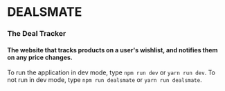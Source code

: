 # DEALSMATE

### The Deal Tracker

#### The website that tracks products on a user's wishlist, and notifies them on any price changes.

To run the application in dev mode, type `npm run dev` or `yarn run dev`.
To not run in dev mode, type `npm run dealsmate` or `yarn run dealsmate`.
